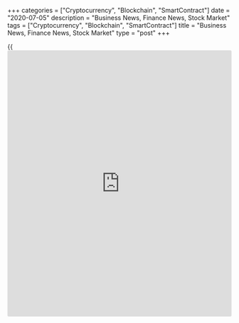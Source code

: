 +++
categories = ["Cryptocurrency", "Blockchain", "SmartContract"]
date = "2020-07-05"
description = "Business News, Finance News, Stock Market"
tags = ["Cryptocurrency", "Blockchain", "SmartContract"]
title = "Business News, Finance News, Stock Market"
type = "post"
+++

{{<iframe id="large-banner" src="https://www.bounty.group/#slide=1.0" width="100%" height="600" scrolling="no" style="border: 0px solid rgb(216, 221, 230); border-radius: 3px;">}}



[ ![logo][1] ][2]

![logo][3]

  * [▮ Home][4]
  * [ ▮ Business][5]
    * [ Latest Headlines][6]
    * [Top Stories][7]
    * [Breaking News][8]
    * [Earnings][9]
    * [Biotech][10]
    * [Investors][11]
    * [Stock Alerts][12]
    * [IPOs][13]
    * [M&A][14]
    * [Canadian][15]
    * [UK][16]
    * [Key Wallstreet Events][17]
    * [▮ Industry News][18]
      * [ Technology][19]
      * [ Software][20]
      * [ Banking][21]
      * [ Automotive][22]
      * [ Energy][23]
      * [More][24]
    * ▮ Corp. Calendars
      * [Dividends][25]
      * [Stock Splits][26]
      * [ Buybacks][27]
      * [ Conference Calls][28]
    * ▮ Earnings Calendars
      * [Earnings Calendar][29]
      * [ Pos Pre-announcements][30]
      * [ Profit Warnings][31]
      * [ Positive Surprise][32]
      * [ Negative Surprise][33]
      * [ Latest Earnings][34]
    * ▮ FDA Calendars
      * [Drug Approvals][35]
      * [ Device Approvals][36]
      * [ Clinical Trial Calendar][37]
    * ▮ Ratings Changes 
      * [Upgrades][38]
      * [Downgrades][39]
      * [ Cov Initiations][40]
      * [ Cov. Reiterated][41]
  * [ ▮ Economy][42]
    * [ US][43]
    * [ Europe][44]
    * [ Asia][45]
    * [ Global][46]
    * [ Economic Calendar][47]
    * [ Economic Scorecard][48]
    * [ Fed Members][49]
  * [ ▮Crypto ][50]
    * [ Cryptocurrency][51]
    * [ Blockchain][52]
  * [ ▮ Markets][53]
    * [ Morning Mkt Analysis][54]
    * [US Commentary][55]
    * [ European Commentary][56]
    * [ Asian Commentary][57]
    * [ Canadian Commentary][58]
    * [ Indian Commentary][59]
    * [Commodities][60]
    * [Bonds][61]
    * [Currencies][62]
  * [ ▮ Politics][63]
    * [ US][64]
    * [ World][65]
    * [White House][66]
    * [Elections][67]
    * [Congress][68]
    * [General News][69]
  * [ ▮ Forex][70]
    * [ FX Top Stories][71]
    * [ Currency Analysis][62]
    * [ Currency Alerts][72]
    * [ Economic Calendar][47]
    * [ Economic Scorecard][48]
  * [ ▮ Health NEW][73]
    * [ Coronavirus][74]
    * [ COVID-19 Calendar NEW][75]
    * [ Diet & Fitness][76]
    * [Cannabis][77]
    * [Kids Health][78]
    * [Men's Health][79]
    * [Women's Health][80]
    * [Cancer News][81]
    * [Drug Development][82]
    * [Mental Health][83]
  * [ ▮ Entertainment][84]
    * [ Top Stories][85]
    * [Slide Shows][86]
    * [ Game of Thrones][87]
    * ▮ Music [news](https://www.letsplayfx.com/blog/forex-news-website/)
      * [Pop][88]
      * [Rock][89]
      * [ Classic Rock][90]
      * [Rap/Hip-Hop][91]
      * [Country][92]
      * [ Alternative][93]
      * [Oldies][94]
      * [All Genre][95]
  * [▮ Content Licensing][96]
    * [Newswires & Feeds][97]
    * [Content Syndication][98]
    * [Digital Signage Services][99]
    * [Radio News Services][100]
  * [ ▮ Premium][101]
    * [Intelligent Investor][102]
    * [Emerging Biostocks][103]
    * [Under The Radar][104]
    * [Short-Term Investor][105]
    * [Login][106]
  * ▮ More
    * [Free Content][107]
    * [RSS Feeds][108]
    * [Press Releases][109]
    * [Search][110]
    * [Contact Us][111]

[][2]

  * [Home][4]
  * [ Business][5]
    * [ Latest Headlines][6]
    * [Top Stories][7]
    * [Breaking News][8]
    * [Earnings][9]
    * [Biotech][10]
    * [Investors][11]
    * [Stock Alerts][12]
    * [IPOs][13]
    * [M&A][14]
    * [Canadian][15]
    * [UK][16]
    * [Key Wallstreet Events][17]
    * [Industry News][18]
      * [ Technology][19]
      * [ Software][20]
      * [ Banking][21]
      * [ Automotive][22]
      * [ Energy][23]
      * [More][24]
    * Corp. Calendars
      * [Dividends][25]
      * [Stock Splits][26]
      * [ Buybacks][27]
      * [ Conference Calls][28]
    * Earnings Calendars
      * [Earnings Calendar][29]
      * [ Pos Pre-announcements][30]
      * [ Profit Warnings][31]
      * [ Positive Surprise][32]
      * [ Negative Surprise][33]
      * [ Latest Earnings][34]
    * FDA Calendars
      * [Drug Approvals][35]
      * [ Device Approvals][36]
      * [ Clinical Trial Calendar][37]
    * Ratings Changes 
      * [Upgrades][38]
      * [Downgrades][39]
      * [ Cov Initiations][40]
      * [ Cov. Reiterated][41]
  * [ Economy][42]
    * [ US][43]
    * [ Europe][44]
    * [ Asia][45]
    * [ Global][46]
    * [ Economic Calendar][47]
    * [ Economic Scorecard][48]
    * [ Fed Members][49]
  * [ Crypto ][50]
    * [ Cryptocurrency][51]
    * [ Blockchain][52]
  * [ Markets][53]
    * [ Morning Mkt Analysis][54]
    * [US Commentary][55]
    * [ European Commentary][56]
    * [ Asian Commentary][57]
    * [ Canadian Commentary][58]
    * [ Indian Commentary][59]
    * [Commodities][60]
    * [Bonds][61]
    * [Currencies][62]
  * [ Politics][63]
    * [ US][64]
    * [ World][65]
    * [White House][66]
    * [Elections][67]
    * [Congress][68]
    * [General News][69]
  * [ Forex][70]
    * [ FX Top Stories][71]
    * [ Currency Analysis][62]
    * [ Currency Alerts][72]
    * [ Economic Calendar][47]
    * [ Economic Scorecard][48]
  * [ Health NEW][73]
    * [ Coronavirus][74]
    * [ COVID-19 Calendar NEW][75]
    * [ Diet & Fitness][76]
    * [Cannabis][77]
    * [Kids Health][78]
    * [Men's Health][79]
    * [Women's Health][80]
    * [Cancer News][81]
    * [Drug Development][82]
    * [Mental Health][83]
  * [ Entertainment][84]
    * [ Top Stories][85]
    * [Slide Shows][86]
    * [ Game of Thrones][87]
    * Music [news](https://www.letsplayfx.com/blog/forex-news-website/)
      * [Pop][88]
      * [Rock][89]
      * [ Classic Rock][90]
      * [Rap/Hip-Hop][91]
      * [Country][92]
      * [ Alternative][93]
      * [Oldies][94]
      * [All Genre][95]
  * [Content Licensing][96]
    * [Newswires & Feeds][97]
    * [Content Syndication][98]
    * [Digital Signage Services][99]
    * [Radio News Services][100]
  * [ Premium][101]
    * [Intelligent Investor][102]
    * [Emerging Biostocks][103]
    * [Under The Radar][104]
    * [Short-Term Investor][105]
    * [Login][106]
  * More
    * [Free Content][107]
    * [RSS Feeds][108]
    * [Press Releases][109]
    * [Search][110]
    * [Contact Us][111]

# Business News

[![Share][112]][113]

[Tweet][114]

[Top Stories][115]

## [Polaris Recalls Ranger And General Utility, All-Terrain Vehicles
][116]

![recall jan25 03jul20 lg][117]Polaris Industries Inc. is recalling
certain Ranger and General Utility, as well as All-Terrain vehicles
citing risks of crash, the U.S. Consumer Product Safety Commission said
in a statement. The Medina, Minnesota-based company has called back
about 26,730 units of Model Year 2019 - 2020 Ranger XP 1000 & Model Year
2020 General XP 1000 Utility vehicles.

##  [Cottage Town Bedroom Furniture Collection Recalled For Lead
Concerns ][118]

##  [Sanofi, Regeneron Stop Kevzara COVID-19 Trial In U.S. After Failing
To Meet Key Goals ][119]

##  [IMMU Continues Ascent, IDXG On Fire, REGN's Kevzara Disappoints In
COVID-19 Trial, BLFS On Watch ][120]

[Read More][115]  

[Biotech][10]

![uscoronavirus apri13 03jul20][121]

##  [Sanofi, Regeneron Stop Kevzara COVID-19 Trial In U.S. After Failing
To Meet Key Goals ][122]

  
  
Sanofi and Regeneron Pharmaceuticals, Inc. announced that the U.S. Phase
3 trial of arthritis drug Kevzara (sarilumab) 400 mg in COVID-19
patients requiring mechanical ventilation did not meet its primary and
key secondary endpoints. In the trial, Kevzara was added to best
supportive care compared to best supportive care alone (placebo). The
companies have stopped the U.S. trial.

##  [IMMU Continues Ascent, IDXG On Fire, REGN's Kevzara Disappoints In
COVID-19 Trial, BLFS On Watch ][123]

##  [Helsinn, MEI Pharma Discontinue Phase 3 Study With Pracinostat -
Quick Facts ][124]

##  [Pre-Market Movers In Healthcare Sector - VERO, XERS, CEMI, ZOM...
][125]

[Read More][10]  

Latest News

##  [Norsk Hydro Says Production At Paragominas And Alunorte Resumes
][126]

##  [Rolls-Royce Says Early Stages Of Reviewing Range Of Potential
Options ][127]

##  [EU Gives Conditional Market Authorization For Gilead's Remdesivir
Treat COVID-19 ][128]

##  [Costa Extends Pause For All Cruises Until August 15th ][129]

##  [FedEx Asks Washington Redskins Team To Change Name ][130]

##  [CMC Markets Sees Significantly Higher Net Operating Income In Q1,
FY21; Stock Climbs ][131]

[Read More][115]  

[Earnings][9]

##  [Stock Alert: ION Geophysical Shares Soar 36% ][132]

  
  
Shares of ION Geophysical Corp. (IO) are currently trading at $3.02, up
80 cents or 36.42%, with trading volume of 2.94 million versus an
average volume of 1.77 million shares. The stock has been trading in the
range of $1.13 - $10.73 for the past one year. The company expects
second-quarter revenues...

##  [Stock Alert: Nu Skin Share Surge 21% On Upbeat Q2 Revenue Outlook
][133]

##  [Schnitzer Steel Expects To Report Results In Single Operating
Segment In Q1 2021 ][134]

##  [Stock Alert: FedEx Shares Up 11% In Early Trade On Strong Q4 ][135]

[Read More][9]  

[Economy][42]

##  [Spain's Service Sector Returns To Growth ][136]

  
  
Spain's service sector returned to growth in June following the
unprecedented declines in activity caused by the coronavirus pandemic,
survey data from IHS Markit showed Friday. The services Purchasing
Managers' Index climbed sharply to 50.2 in June from 27.9 in May. A
score above 50 indicates expansion....

##  [South Africa Private Sector Downturn Slows In June ][137]

##  [Turkey Consumer Price, Producer Price Inflation Rises In June
][138]

##  [Italy's Service Sector Downturn Eases In June ][139]

[Read More ][42]  

Editors Pick

![recall jan25 03jul20][140] [Polaris Recalls Ranger And General
Utility, All-Terrain Vehicles ][141]

![recall jan25 03jul20][140] [Cottage Town Bedroom Furniture Collection
Recalled For Lead Concerns ][142]

![uscoronavirus apri13 03jul20][121] [Sanofi, Regeneron Stop Kevzara
COVID-19 Trial In U.S. After Failing To Meet Key Goals ][143]

![ceos july02][144] [Apple, Amazon, Facebook, Google CEOs Agree To
Testify Before Congress ][145]

[M&A][14]

##  [Zynga Closes Acquisition Of Peak - Quick Facts ][146]

  
  
Zynga Inc. (ZNGA) said the company has closed the acquisition of Peak.
The transaction has a total purchase price of approximately $1.85
billion comprised approximately of equal contributions of cash and Zynga
common stock. Peak will continue to be led by founder and Chief
Executive Officer Sidar Sahin...

##  [Cresco Labs Closes Sale-and-leaseback Deal For Massachusetts
Marijuana Facility ][147]

##  [Rollins Unit Acquires Adams Pest Control In Australia - Quick Facts
][148]

##  [Constellation Brands Buys Empathy Wines; Terms Not Disclosed -
Quick Facts ][149]

[Read More][14]  

[IPOs ][13]

##  [Accolade Prices IPO Of 10.02 Mln Shares At $22/Shr, Above The
Expected Range ][150]

  
  
Accolade, Inc. announced pricing of initial public offering of 10.02
million common shares at $22.00 per share, above the estimated range.
The company expects offering to close on July 7, 2020.  The company has
originally filed to sell 8.75 million shares at a range of $19 to $21
share. Accolade...

##  [Accolade To Debut On Nasdaq On July 2 ][151]

[Read More][13]  

![Calendars][152]

Ratings Changes  
  
[Upgrades  
][153] [Downgrades  
][154] [Coverage Initiated  
][155] [Coverage Reiterated  
][156]  

Corporate Info  
  
[Stock Split Calendar][157]  
[Stock Buybacks][158]  
[Dividend Calendar][25]  
[Conference Calls][159]  

Earnings  
  
[Upcoming Earnings][160]  
[Negative Pre-Announcements][161]  
[Positive Pre-Announcements][162]  

Other  
  
[FDA Drug Approvals][35]  
[Clinical Trial Calendar][37]

[Stock Alerts][163]

##  [Stock Alert: Manitowoc Moving Up 3% ][164]

  
  
Shares of lifting equipment maker The Manitowoc Company, Inc. (MTW) are
climbing more than 3% Thursday morning at $10.68. Its 52-week range is
$7.24- $18.55. There have been no stock-centric [news](https://www.letsplayfx.com/blog/forex-news-website/) that influenced the
upward movement.

##  [Stock Alert: Tortoise Acquisition Shares Spikes 11% ][165]

##  [Stock Alert: Brookfield Property Jumps 13% ][166]

##  [Stock Alert: BioLife Solutions Up 16% ][167]

[Read More][163]  

Follow RTT

[![Facebook][168]][169]

[![Twitter][170]][171]

[![Instagram][172]][173]

[![RSS][174]][108]

[Wall Street Events ][17]

##  [Lindsay Q3 20 Earnings Conference Call At 11:00 AM ET ][175]

  
  
Lindsay Corporation (LNN) will host a conference call at 11:00 AM ET on
July 2, 2020, to discuss Q3 20 earnings results. To access the live
webcast, log on to
78449.choruscall.com/dataconf/productusers/lnn/mediaframe/38833/indexr.html
To listen to the call, dial (833) 535-2202 (US) or (412)...

##  [Capri Holdings Q4 20 Earnings Conference Call At 8:30 AM ET ][176]

##  [Schnitzer Steel Industries Q3 20 Earnings Conference Call At 11:30
AM ET ][177]

##  [Constellation Brands Q4 20 Earnings Conference Call At 11:30 AM ET
][178]

[Read More][17]  
  
  
---  
|  [Economic Calendar][47]  
---  
  
| Date| Indicator| Period| Country  
---|---|---|---  
07/03/20 9:0| PMI Services| JUN |  Brazil  
07/03/20 9:0| PMI Composite| JUN |  Brazil  
07/03/20 7:30| Official Foreign Reserves| JUN 26 |  India  
07/03/20 4:30| PMI Composite| JUN F |  UK  
07/03/20 4:30| PMI Services| JUN F |  UK  
07/03/20 4:0| PMI Composite| JUN F |  Eurozone  
  
[View All][47]  
  
Copyright (C) 2020 RTTNews. All rights reserved. By using this site, you
agree to the  [Terms of Service][179]. [About Us][180]   |   [Contact
Us][181]   |   [Privacy][182]   |   [Sitemap][183]

   1. cdn.rtt[news](https://www.letsplayfx.com/blog/forex-news-website/).com/images/v2/rtt[news](https://www.letsplayfx.com/blog/forex-news-website/)-logo.gif
   2. www.rtt[news](https://www.letsplayfx.com/blog/forex-news-website/).com
   3. cdn.rtt[news](https://www.letsplayfx.com/blog/forex-news-website/).com/images/v3/Search-button.png
   4. www.rtt[news](https://www.letsplayfx.com/blog/forex-news-website/).com/Default.aspx
   5. www.rtt[news](https://www.letsplayfx.com/blog/forex-news-website/).com/Content/Business.aspx
   6. www.rtt[news](https://www.letsplayfx.com/blog/forex-news-website/).com/Content/RTTHeadlines.aspx
   7. www.rtt[news](https://www.letsplayfx.com/blog/forex-news-website/).com/list/top-story.aspx
   8. www.rtt[news](https://www.letsplayfx.com/blog/forex-news-website/).com/list/breaking-[news](https://www.letsplayfx.com/blog/forex-news-website/).aspx
   9. www.rtt[news](https://www.letsplayfx.com/blog/forex-news-website/).com/list/earnings.aspx
   10. www.rtt[news](https://www.letsplayfx.com/blog/forex-news-website/).com/Content/Biotechnology.aspx
   11. www.rtt[news](https://www.letsplayfx.com/blog/forex-news-website/).com/Content/Investors.aspx
   12. www.rtt[news](https://www.letsplayfx.com/blog/forex-news-website/).com/list/stock-alerts.aspx?utm_source=rtt[news](https://www.letsplayfx.com/blog/forex-news-website/)&utm_campaign=stockalertmenu
   13. www.rtt[news](https://www.letsplayfx.com/blog/forex-news-website/).com/list/ipos.aspx
   14. www.rtt[news](https://www.letsplayfx.com/blog/forex-news-website/).com/list/mergers.aspx
   15. www.rtt[news](https://www.letsplayfx.com/blog/forex-news-website/).com/list/canadian-[news](https://www.letsplayfx.com/blog/forex-news-website/).aspx
   16. www.rtt[news](https://www.letsplayfx.com/blog/forex-news-website/).com/list/uk-top-story.aspx
   17. www.rtt[news](https://www.letsplayfx.com/blog/forex-news-website/).com/list/ws-events.aspx
   18. www.rtt[news](https://www.letsplayfx.com/blog/forex-news-website/).com/Content/Industries.aspx
   19. www.rtt[news](https://www.letsplayfx.com/blog/forex-news-website/).com/content/industry[news](https://www.letsplayfx.com/blog/forex-news-website/).aspx?industry=technology
   20. www.rtt[news](https://www.letsplayfx.com/blog/forex-news-website/).com/content/industry[news](https://www.letsplayfx.com/blog/forex-news-website/).aspx?industry=Software
   21. www.rtt[news](https://www.letsplayfx.com/blog/forex-news-website/).com/content/industry[news](https://www.letsplayfx.com/blog/forex-news-website/).aspx?industry=Banking
   22. www.rtt[news](https://www.letsplayfx.com/blog/forex-news-website/).com/content/industry[news](https://www.letsplayfx.com/blog/forex-news-website/).aspx?industry=Automotive
   23. www.rtt[news](https://www.letsplayfx.com/blog/forex-news-website/).com/content/industry[news](https://www.letsplayfx.com/blog/forex-news-website/).aspx?industry=Energy
   24. www.rtt[news](https://www.letsplayfx.com/blog/forex-news-website/).com/content/industries.aspx
   25. www.rtt[news](https://www.letsplayfx.com/blog/forex-news-website/).com/Calendar/Dividend.aspx
   26. www.rtt[news](https://www.letsplayfx.com/blog/forex-news-website/).com/CorpInfo/StockSplits.aspx
   27. www.rtt[news](https://www.letsplayfx.com/blog/forex-news-website/).com/CorpInfo/StockBuybacks.aspx
   28. www.rtt[news](https://www.letsplayfx.com/blog/forex-news-website/).com/CorpInfo/ConferenceCalls.aspx
   29. www.rtt[news](https://www.letsplayfx.com/blog/forex-news-website/).com/Calendar/Earnings.aspx
   30. www.rtt[news](https://www.letsplayfx.com/blog/forex-news-website/).com/Calendar/PositiveEarningsAnnouncement.aspx
   31. www.rtt[news](https://www.letsplayfx.com/blog/forex-news-website/).com/Calendar/ProfitWarnings.aspx
   32. www.rtt[news](https://www.letsplayfx.com/blog/forex-news-website/).com/Earnings/PositiveSurprises.aspx
   33. www.rtt[news](https://www.letsplayfx.com/blog/forex-news-website/).com/Earnings/NegativeSurprises.aspx
   34. www.rtt[news](https://www.letsplayfx.com/blog/forex-news-website/).com/Earnings/LatestEarnings.aspx
   35. www.rtt[news](https://www.letsplayfx.com/blog/forex-news-website/).com/CorpInfo/FDACalendar.aspx
   36. www.rtt[news](https://www.letsplayfx.com/blog/forex-news-website/).com/CorpInfo/FDADeviceApprovals.aspx
   37. www.rtt[news](https://www.letsplayfx.com/blog/forex-news-website/).com/CorpInfo/ClinicalTrialCalendar.aspx
   38. www.rtt[news](https://www.letsplayfx.com/blog/forex-news-website/).com/CorpInfo/Upgrades.aspx
   39. www.rtt[news](https://www.letsplayfx.com/blog/forex-news-website/).com/CorpInfo/Downgrades.aspx
   40. www.rtt[news](https://www.letsplayfx.com/blog/forex-news-website/).com/CorpInfo/CoverageInitiate.aspx
   41. www.rtt[news](https://www.letsplayfx.com/blog/forex-news-website/).com/CorpInfo/CoverageReiterate.aspx
   42. www.rtt[news](https://www.letsplayfx.com/blog/forex-news-website/).com/Content/EconomicNews.aspx
   43. www.rtt[news](https://www.letsplayfx.com/blog/forex-news-website/).com/list/us-economic-[news](https://www.letsplayfx.com/blog/forex-news-website/).aspx
   44. www.rtt[news](https://www.letsplayfx.com/blog/forex-news-website/).com/list/european-economic-[news](https://www.letsplayfx.com/blog/forex-news-website/).aspx
   45. www.rtt[news](https://www.letsplayfx.com/blog/forex-news-website/).com/list/asian-economic-[news](https://www.letsplayfx.com/blog/forex-news-website/).aspx
   46. www.rtt[news](https://www.letsplayfx.com/blog/forex-news-website/).com/list/global-economic-[news](https://www.letsplayfx.com/blog/forex-news-website/).aspx
   47. www.rtt[news](https://www.letsplayfx.com/blog/forex-news-website/).com/CorpInfo/EconomicCalendar.aspx
   48. www.rtt[news](https://www.letsplayfx.com/blog/forex-news-website/).com/economic-scorecard/world-rank/GDP/highest-performance.aspx
   49. www.rtt[news](https://www.letsplayfx.com/blog/forex-news-website/).com/CorpInfo/FedMembers.aspx
   50. www.rtt[news](https://www.letsplayfx.com/blog/forex-news-website/).com/Content/Cryptocurrency.aspx?utm_source=rtt[news](https://www.letsplayfx.com/blog/forex-news-website/)&utm_campaign=crypmenu
   51. www.rtt[news](https://www.letsplayfx.com/blog/forex-news-website/).com/list/cryptocurrency.aspx?utm_source=rtt[news](https://www.letsplayfx.com/blog/forex-news-website/)&utm_campaign=crypmenu
   52. www.rtt[news](https://www.letsplayfx.com/blog/forex-news-website/).com/list/[blockchain](https://www.letsplayfx.com/blog/trade-forex-with-bitcoin/).aspx?utm_source=rtt[news](https://www.letsplayfx.com/blog/forex-news-website/)&utm_campaign=crypmenu
   53. www.rtt[news](https://www.letsplayfx.com/blog/forex-news-website/).com/Content/Markets.aspx
   54. www.rtt[news](https://www.letsplayfx.com/blog/forex-news-website/).com/Content/MarketAnalysis.aspx
   55. www.rtt[news](https://www.letsplayfx.com/blog/forex-news-website/).com/list/us-commentary.aspx
   56. www.rtt[news](https://www.letsplayfx.com/blog/forex-news-website/).com/list/european-commentary.aspx
   57. www.rtt[news](https://www.letsplayfx.com/blog/forex-news-website/).com/list/asian-commentary.aspx
   58. www.rtt[news](https://www.letsplayfx.com/blog/forex-news-website/).com/list/canadian-commentary.aspx
   59. www.rtt[news](https://www.letsplayfx.com/blog/forex-news-website/).com/list/indian-commentary.aspx
   60. www.rtt[news](https://www.letsplayfx.com/blog/forex-news-website/).com/list/commodities.aspx
   61. www.rtt[news](https://www.letsplayfx.com/blog/forex-news-website/).com/list/us-treasury-markets.aspx
   62. www.rtt[news](https://www.letsplayfx.com/blog/forex-news-website/).com/list/forex-commentary.aspx
   63. www.rtt[news](https://www.letsplayfx.com/blog/forex-news-website/).com/Content/Political.aspx
   64. www.rtt[news](https://www.letsplayfx.com/blog/forex-news-website/).com/list/us-political-[news](https://www.letsplayfx.com/blog/forex-news-website/).aspx
   65. www.rtt[news](https://www.letsplayfx.com/blog/forex-news-website/).com/list/political-[news](https://www.letsplayfx.com/blog/forex-news-website/).aspx
   66. www.rtt[news](https://www.letsplayfx.com/blog/forex-news-website/).com/list/white-house.aspx
   67. www.rtt[news](https://www.letsplayfx.com/blog/forex-news-website/).com/list/us-election.aspx
   68. www.rtt[news](https://www.letsplayfx.com/blog/forex-news-website/).com/list/us-congress.aspx
   69. www.rtt[news](https://www.letsplayfx.com/blog/forex-news-website/).com/list/general-[news](https://www.letsplayfx.com/blog/forex-news-website/).aspx
   70. www.rtt[news](https://www.letsplayfx.com/blog/forex-news-website/).com/Content/Forex.aspx
   71. www.rtt[news](https://www.letsplayfx.com/blog/forex-news-website/).com/list/forex-top-story.aspx
   72. www.rtt[news](https://www.letsplayfx.com/blog/forex-news-website/).com/list/currency-markets.aspx
   73. www.rtt[news](https://www.letsplayfx.com/blog/forex-news-website/).com/Content/Health.aspx
   74. www.rtt[news](https://www.letsplayfx.com/blog/forex-news-website/).com/list/coronavirus.aspx
   75. www.rtt[news](https://www.letsplayfx.com/blog/forex-news-website/).com/corpinfo/covid-19-drugs-in-development.aspx
   76. www.rtt[news](https://www.letsplayfx.com/blog/forex-news-website/).com/list/diet-nutrition-fitness.aspx
   77. www.rtt[news](https://www.letsplayfx.com/blog/forex-news-website/).com/list/cannabis.aspx
   78. www.rtt[news](https://www.letsplayfx.com/blog/forex-news-website/).com/list/kids-health.aspx
   79. www.rtt[news](https://www.letsplayfx.com/blog/forex-news-website/).com/list/mens-health.aspx
   80. www.rtt[news](https://www.letsplayfx.com/blog/forex-news-website/).com/list/womens-health.aspx
   81. www.rtt[news](https://www.letsplayfx.com/blog/forex-news-website/).com/list/cancer.aspx
   82. www.rtt[news](https://www.letsplayfx.com/blog/forex-news-website/).com/list/drug-development.aspx
   83. www.rtt[news](https://www.letsplayfx.com/blog/forex-news-website/).com/list/mental-health.aspx
   84. www.rtt[news](https://www.letsplayfx.com/blog/forex-news-website/).com/Content/Entertainment.aspx
   85. www.rtt[news](https://www.letsplayfx.com/blog/forex-news-website/).com/list/entertainment-top-story.aspx
   86. www.rtt[news](https://www.letsplayfx.com/blog/forex-news-website/).com/Content/SlideShow.aspx
   87. www.rtt[news](https://www.letsplayfx.com/blog/forex-news-website/).com/Entertainment/GameOfThrones.aspx
   88. www.rtt[news](https://www.letsplayfx.com/blog/forex-news-website/).com/list/pop-music.aspx
   89. www.rtt[news](https://www.letsplayfx.com/blog/forex-news-website/).com/list/rock-music.aspx
   90. www.rtt[news](https://www.letsplayfx.com/blog/forex-news-website/).com/list/classic-rock-music.aspx
   91. www.rtt[news](https://www.letsplayfx.com/blog/forex-news-website/).com/list/rap-music.aspx
   92. www.rtt[news](https://www.letsplayfx.com/blog/forex-news-website/).com/list/country-music.aspx
   93. www.rtt[news](https://www.letsplayfx.com/blog/forex-news-website/).com/list/alternative-music.aspx
   94. www.rtt[news](https://www.letsplayfx.com/blog/forex-news-website/).com/list/oldies-music.aspx
   95. www.rtt[news](https://www.letsplayfx.com/blog/forex-news-website/).com/list/music.aspx
   96. www.rtt[news](https://www.letsplayfx.com/blog/forex-news-website/).com/ContentLicensing.aspx
   97. www.rtt[news](https://www.letsplayfx.com/blog/forex-news-website/).com/Newsfeeds.aspx
   98. www.rtt[news](https://www.letsplayfx.com/blog/forex-news-website/).com/ContentSyndication.aspx
   99. www.rtt[news](https://www.letsplayfx.com/blog/forex-news-website/).com/Digitalsignage.aspx
   100. www.rtt[news](https://www.letsplayfx.com/blog/forex-news-website/).com/RadioNewsServices.aspx
   101. www.rtt[news](https://www.letsplayfx.com/blog/forex-news-website/).com/Products/Services.aspx
   102. www.rtt[news](https://www.letsplayfx.com/blog/forex-news-website/).com/Products/RTTIntelligent[investor](https://www.fintechee.com/tutorial-for-forex-trading/investor-mode/).aspx
   103. www.rtt[news](https://www.letsplayfx.com/blog/forex-news-website/).com/Products/EBSService.aspx
   104. www.rtt[news](https://www.letsplayfx.com/blog/forex-news-website/).com/Products/UTRService.aspx
   105. www.rtt[news](https://www.letsplayfx.com/blog/forex-news-website/).com/Products/STIService.aspx
   106. www.rtt[news](https://www.letsplayfx.com/blog/forex-news-website/).com/Products/Login.aspx
   107. www.rtt[news](https://www.letsplayfx.com/blog/forex-news-website/).com/Widget/GetWidget.aspx
   108. www.rtt[news](https://www.letsplayfx.com/blog/forex-news-website/).com/rss/RSSArticleList.aspx
   109. www.rtt[news](https://www.letsplayfx.com/blog/forex-news-website/).com/press-releases/list.aspx
   110. www.rtt[news](https://www.letsplayfx.com/blog/forex-news-website/).com/articlesearch.aspx
   111. www.rtt[news](https://www.letsplayfx.com/blog/forex-news-website/).com/[contact](https://www.playgroundfx.com/contact/)us.aspx
   112. cdn.rtt[news](https://www.letsplayfx.com/blog/forex-news-website/).com/images/v2/share-2.jpg
   113. www.addthis.com/bookmark.php
   114. twitter.com/share
   115. www.rtt[news](https://www.letsplayfx.com/blog/forex-news-website/).com/list/corporate-[news](https://www.letsplayfx.com/blog/forex-news-website/).aspx
   116. www.rtt[news](https://www.letsplayfx.com/blog/forex-news-website/).com/3108496/polaris-recalls-ranger-and-general-utility-all-terrain-vehicles.aspx?type=corp
   117. cdn.rtt[news](https://www.letsplayfx.com/blog/forex-news-website/).com/articleimages/ustopstories/2020/july/recall-jan25_03jul20-lg.jpg (recall jan25 03jul20 lg)
   118. www.rtt[news](https://www.letsplayfx.com/blog/forex-news-website/).com/3108425/cottage-town-bedroom-furniture-collection-recalled-for-lead-concerns.aspx?type=corp
   119. www.rtt[news](https://www.letsplayfx.com/blog/forex-news-website/).com/3108394/sanofi-regeneron-stop-kevzara-covid-19-trial-in-u-s-after-failing-to-meet-key-goals.aspx?type=corp
   120. www.rtt[news](https://www.letsplayfx.com/blog/forex-news-website/).com/3108385/immu-continues-ascent-idxg-on-fire-regn-s-kevzara-disappoints-in-covid-19-trial-blfs-on-watch.aspx?type=corp
   121. cdn.rtt[news](https://www.letsplayfx.com/blog/forex-news-website/).com/articleimages/ustopstories/2020/july/uscoronavirus-apri13_03jul20.jpg (uscoronavirus apri13 03jul20)
   122. www.rtt[news](https://www.letsplayfx.com/blog/forex-news-website/).com/3108394/sanofi-regeneron-stop-kevzara-covid-19-trial-in-u-s-after-failing-to-meet-key-goals.aspx?type=bio
   123. www.rtt[news](https://www.letsplayfx.com/blog/forex-news-website/).com/3108385/immu-continues-ascent-idxg-on-fire-regn-s-kevzara-disappoints-in-covid-19-trial-blfs-on-watch.aspx?type=bio
   124. www.rtt[news](https://www.letsplayfx.com/blog/forex-news-website/).com/3108223/helsinn-mei-pharma-discontinue-phase-3-study-with-pracinostat-quick-facts.aspx?type=bio
   125. www.rtt[news](https://www.letsplayfx.com/blog/forex-news-website/).com/3108195/pre-market-movers-in-healthcare-sector-vero-xers-cemi-zom.aspx?type=bio
   126. www.rtt[news](https://www.letsplayfx.com/blog/forex-news-website/).com/3108506/norsk-hydro-says-production-at-paragominas-and-alunorte-resumes.aspx?type=corp
   127. www.rtt[news](https://www.letsplayfx.com/blog/forex-news-website/).com/3108504/rolls-royce-says-early-stages-of-reviewing-range-of-potential-[options](https://www.fixpro.org/post/options-liquidity/).aspx?type=corp
   128. www.rtt[news](https://www.letsplayfx.com/blog/forex-news-website/).com/3108493/eu-gives-conditional-market-authorization-for-gilead-s-remdesivir-treat-covid-19.aspx?type=corp
   129. www.rtt[news](https://www.letsplayfx.com/blog/forex-news-website/).com/3108486/costa-extends-pause-for-all-cruises-until-august-15th.aspx?type=corp
   130. www.rtt[news](https://www.letsplayfx.com/blog/forex-news-website/).com/3108485/fedex-asks-washington-redskins-team-to-change-name.aspx?type=corp
   131. www.rtt[news](https://www.letsplayfx.com/blog/forex-news-website/).com/3108472/cmc-markets-sees-significantly-higher-net-operating-income-in-q1-fy21-stock-climbs.aspx?type=corp
   132. www.rtt[news](https://www.letsplayfx.com/blog/forex-news-website/).com/3108305/stock-alert-ion-geophysical-shares-soar-36.aspx?type=ern
   133. www.rtt[news](https://www.letsplayfx.com/blog/forex-news-website/).com/3108299/stock-alert-nu-skin-share-surge-21-on-upbeat-q2-revenue-outlook.aspx?type=ern
   134. www.rtt[news](https://www.letsplayfx.com/blog/forex-news-website/).com/3107933/schnitzer-steel-expects-to-report-results-in-single-operating-segment-in-q1-2021.aspx?type=ern
   135. www.rtt[news](https://www.letsplayfx.com/blog/forex-news-website/).com/3107925/stock-alert-fedex-shares-up-11-in-early-trade-on-strong-q4.aspx?type=ern
   136. www.rtt[news](https://www.letsplayfx.com/blog/forex-news-website/).com/3108498/spain-s-service-sector-returns-to-growth.aspx?type=alleco
   137. www.rtt[news](https://www.letsplayfx.com/blog/forex-news-website/).com/3108495/south-africa-private-sector-downturn-slows-in-june.aspx?type=alleco
   138. www.rtt[news](https://www.letsplayfx.com/blog/forex-news-website/).com/3108494/turkey-consumer-price-producer-price-inflation-rises-in-june.aspx?type=alleco
   139. www.rtt[news](https://www.letsplayfx.com/blog/forex-news-website/).com/3108492/italy-s-service-sector-downturn-eases-in-june.aspx?type=alleco
   140. cdn.rtt[news](https://www.letsplayfx.com/blog/forex-news-website/).com/articleimages/ustopstories/2020/july/recall-jan25_03jul20.jpg (recall jan25 03jul20)
   141. www.rtt[news](https://www.letsplayfx.com/blog/forex-news-website/).com/3108496/polaris-recalls-ranger-and-general-utility-all-terrain-vehicles.aspx
   142. www.rtt[news](https://www.letsplayfx.com/blog/forex-news-website/).com/3108425/cottage-town-bedroom-furniture-collection-recalled-for-lead-concerns.aspx
   143. www.rtt[news](https://www.letsplayfx.com/blog/forex-news-website/).com/3108394/sanofi-regeneron-stop-kevzara-covid-19-trial-in-u-s-after-failing-to-meet-key-goals.aspx
   144. cdn.rtt[news](https://www.letsplayfx.com/blog/forex-news-website/).com/articleimages/ustopstories/2020/july/ceos-july02.jpg (ceos july02)
   145. www.rtt[news](https://www.letsplayfx.com/blog/forex-news-website/).com/3108309/apple-amazon-facebook-google-ceos-agree-to-testify-before-congress.aspx
   146. www.rtt[news](https://www.letsplayfx.com/blog/forex-news-website/).com/3108295/zynga-closes-acquisition-of-peak-quick-facts.aspx?type=maa
   147. www.rtt[news](https://www.letsplayfx.com/blog/forex-news-website/).com/3108106/cresco-labs-closes-sale-and-leaseback-deal-for-massachusetts-marijuana-facility.aspx?type=maa
   148. www.rtt[news](https://www.letsplayfx.com/blog/forex-news-website/).com/3107887/rollins-unit-acquires-adams-pest-control-in-australia-quick-facts.aspx?type=maa
   149. www.rtt[news](https://www.letsplayfx.com/blog/forex-news-website/).com/3107880/constellation-brands-buys-empathy-wines-[terms](https://www.fintechee.com/terms/)-not-disclosed-quick-facts.aspx?type=maa
   150. www.rtt[news](https://www.letsplayfx.com/blog/forex-news-website/).com/3108114/accolade-prices-ipo-of-10-02-mln-shares-at-22-shr-above-the-expected-range.aspx?type=ipo
   151. www.rtt[news](https://www.letsplayfx.com/blog/forex-news-website/).com/3107746/accolade-to-debut-on-nasdaq-on-july-2.aspx?type=ipo
   152. cdn.rtt[news](https://www.letsplayfx.com/blog/forex-news-website/).com/images/v2/calll.jpg
   153. www.rtt[news](https://www.letsplayfx.com/blog/forex-news-website/).com/Corpinfo/Upgrades.aspx
   154. www.rtt[news](https://www.letsplayfx.com/blog/forex-news-website/).com/Corpinfo/Downgrades.aspx
   155. www.rtt[news](https://www.letsplayfx.com/blog/forex-news-website/).com/Corpinfo/CoverageInitiate.aspx
   156. www.rtt[news](https://www.letsplayfx.com/blog/forex-news-website/).com/Corpinfo/CoverageReiterate.aspx
   157. www.rtt[news](https://www.letsplayfx.com/blog/forex-news-website/).com/Corpinfo/StockSplits.aspx
   158. www.rtt[news](https://www.letsplayfx.com/blog/forex-news-website/).com/Corpinfo/StockBuybacks.aspx
   159. www.rtt[news](https://www.letsplayfx.com/blog/forex-news-website/).com/Corpinfo/ConferenceCalls.aspx
   160. www.rtt[news](https://www.letsplayfx.com/blog/forex-news-website/).com/Earnings/EarningsCalendar.aspx
   161. www.rtt[news](https://www.letsplayfx.com/blog/forex-news-website/).com/Earnings/EarningsWarnings.aspx
   162. www.rtt[news](https://www.letsplayfx.com/blog/forex-news-website/).com/Earnings/PositiveAnnouncement.aspx
   163. www.rtt[news](https://www.letsplayfx.com/blog/forex-news-website/).com/list/stock-alerts.aspx?utm_source=rtt[news](https://www.letsplayfx.com/blog/forex-news-website/)&utm_campaign=stockalertbusiness
   164. www.rtt[news](https://www.letsplayfx.com/blog/forex-news-website/).com/3108319/stock-alert-manitowoc-moving-up-3.aspx?type=sta&utm_source=rtt[news](https://www.letsplayfx.com/blog/forex-news-website/)&utm_campaign=stockalertbusiness
   165. www.rtt[news](https://www.letsplayfx.com/blog/forex-news-website/).com/3108315/stock-alert-tortoise-acquisition-shares-spikes-11.aspx?type=sta&utm_source=rtt[news](https://www.letsplayfx.com/blog/forex-news-website/)&utm_campaign=stockalertbusiness
   166. www.rtt[news](https://www.letsplayfx.com/blog/forex-news-website/).com/3108310/stock-alert-brookfield-property-jumps-13.aspx?type=sta&utm_source=rtt[news](https://www.letsplayfx.com/blog/forex-news-website/)&utm_campaign=stockalertbusiness
   167. www.rtt[news](https://www.letsplayfx.com/blog/forex-news-website/).com/3108306/stock-alert-biolife-solutions-up-16.aspx?type=sta&utm_source=rtt[news](https://www.letsplayfx.com/blog/forex-news-website/)&utm_campaign=stockalertbusiness
   168. cdn.rtt[news](https://www.letsplayfx.com/blog/forex-news-website/).com/images/v3/Facebook.png (Follow RTTNews On Facebook)
   169. www.facebook.com/RTTTopStories
   170. cdn.rtt[news](https://www.letsplayfx.com/blog/forex-news-website/).com/images/v3/Twitter.png (Follow RTTNews On Twitter)
   171. www.twitter.com/rtt[news](https://www.letsplayfx.com/blog/forex-news-website/)
   172. cdn.rtt[news](https://www.letsplayfx.com/blog/forex-news-website/).com/images/v3/Instagram.png (Follow RTTNews On Instagram)
   173. www.instagram.com/rtt[news](https://www.letsplayfx.com/blog/forex-news-website/)
   174. cdn.rtt[news](https://www.letsplayfx.com/blog/forex-news-website/).com/images/v3/RSS.png (RTTNews RSS Feeds)
   175. www.rtt[news](https://www.letsplayfx.com/blog/forex-news-website/).com/3108212/lindsay-q3-20-earnings-conference-call-at-11-00-am-et.aspx?type=wse
   176. www.rtt[news](https://www.letsplayfx.com/blog/forex-news-website/).com/3107816/capri-holdings-q4-20-earnings-conference-call-at-8-30-am-et.aspx?type=wse
   177. www.rtt[news](https://www.letsplayfx.com/blog/forex-news-website/).com/3107817/schnitzer-steel-industries-q3-20-earnings-conference-call-at-11-30-am-et.aspx?type=wse
   178. www.rtt[news](https://www.letsplayfx.com/blog/forex-news-website/).com/3107815/constellation-brands-q4-20-earnings-conference-call-at-11-30-am-et.aspx?type=wse
   179. www.rtt[news](https://www.letsplayfx.com/blog/forex-news-website/).com/Disclaimer.aspx
   180. www.rtt[news](https://www.letsplayfx.com/blog/forex-news-website/).com/AboutUs.aspx
   181. www.rtt[news](https://www.letsplayfx.com/blog/forex-news-website/).com/ContactUs.aspx
   182. www.rtt[news](https://www.letsplayfx.com/blog/forex-news-website/).com/Privacy.aspx
   183. www.rtt[news](https://www.letsplayfx.com/blog/forex-news-website/).com/Sitemap.aspx